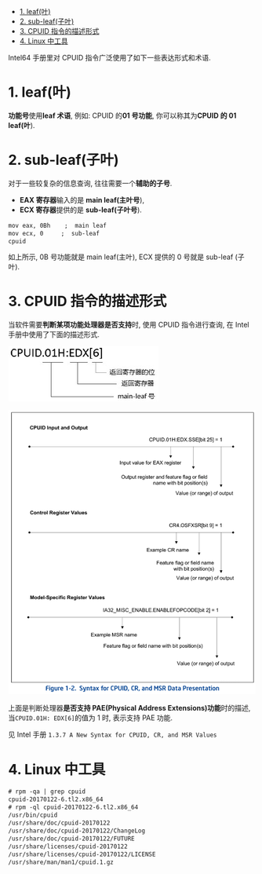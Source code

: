 
<!-- @import "[TOC]" {cmd="toc" depthFrom=1 depthTo=6 orderedList=false} -->

<!-- code_chunk_output -->

- [1. leaf(叶)](#1-leaf叶)
- [2. sub-leaf(子叶)](#2-sub-leaf子叶)
- [3. CPUID 指令的描述形式](#3-cpuid-指令的描述形式)
- [4. Linux 中工具](#4-linux-中工具)

<!-- /code_chunk_output -->

Intel64 手册里对 CPUID 指令广泛使用了如下一些表达形式和术语.

# 1. leaf(叶)

**功能号**使用**leaf 术语**, 例如: CPUID 的**01 号功能**, 你可以称其为**CPUID 的 01 leaf(叶**).

# 2. sub-leaf(子叶)

对于一些较复杂的信息查询, 往往需要一个**辅助的子号**.

* **EAX 寄存器**输入的是 **main leaf(主叶号**),
* **ECX 寄存器**提供的是 **sub-leaf(子叶号**).

```assembly
mov eax, 0Bh    ;  main leaf
mov ecx, 0     ;  sub-leaf
cpuid
```

如上所示, 0B 号功能就是 main leaf(主叶), ECX 提供的 0 号就是 sub-leaf (子叶).

# 3. CPUID 指令的描述形式

当软件需要**判断某项功能处理器是否支持**时, 使用 CPUID 指令进行查询, 在 Intel 手册中使用了下面的描述形式.

![config](./images/1.png)

![2020-03-09-09-03-59.png](./images/2020-03-09-09-03-59.png)

上面是判断处理器**是否支持 PAE(Physical Address Extensions)功能**时的描述, 当`CPUID.01H: EDX[6]`的值为 1 时, 表示支持 PAE 功能.

见 Intel 手册 `1.3.7 A New Syntax for CPUID, CR, and MSR Values`

# 4. Linux 中工具

```
# rpm -qa | grep cpuid
cpuid-20170122-6.tl2.x86_64
# rpm -ql cpuid-20170122-6.tl2.x86_64
/usr/bin/cpuid
/usr/share/doc/cpuid-20170122
/usr/share/doc/cpuid-20170122/ChangeLog
/usr/share/doc/cpuid-20170122/FUTURE
/usr/share/licenses/cpuid-20170122
/usr/share/licenses/cpuid-20170122/LICENSE
/usr/share/man/man1/cpuid.1.gz
```
